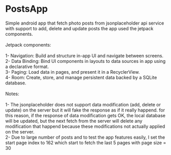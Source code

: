 # PostsApp
Simple android app that fetch photo posts from jsonplaceholder api service with support to add, delete and update posts
the app used the jetpack components.<br/><br/>
Jetpack components:<br/><br/>
1- Navigation: Build and structure in-app UI and navigate between screens.<br/>
2- Data Binding: Bind UI components in layouts to data sources in app using a declarative format.<br/>
3- Paging: 	Load data in pages, and present it in a RecyclerView.<br/>
4- Room: Create, store, and manage persistent data backed by a SQLite database.<br/><br/>
Notes:<br/><br/>
1- The jsonplaceholder does not support data modification (add, delete or update) on the server but it will fake the response as if it really happend.
for this reason, if the response of data modification gets OK, the local database will be updated, 
but the next fetch from the server will delete any modification that happend because these modifications not actually applied on the server.<br/>
2- Due to large number of posts and to test the app features easily, I set the start page index to 162 which start to fetch the last 5 pages with page size = 30
